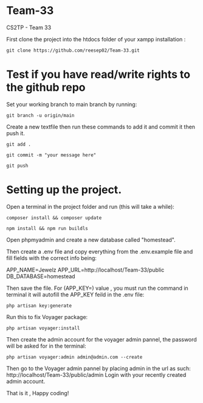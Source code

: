 # Team-33
CS2TP - Team 33


First clone the project into the htdocs folder of your xampp installation :
```
git clone https://github.com/reesep02/Team-33.git
```
# Test if you have read/write rights to the github repo

Set your working branch to main branch by running:
```
git branch -u origin/main
```

Create a new textfile then run these commands to add it and commit it then push it.
```
git add .
```
```
git commit -m "your message here"
```
```
git push
```
# Setting up the project.

Open a terminal in the project folder and run (this will take a while):
```
composer install && composer update
```
```
npm install && npm run buildls

```
Open phpmyadmin and create a new database called "homestead".

Then create a .env file and copy everything from the .env.example file and fill fields with the correct info being:

APP_NAME=Jewelz
APP_URL=http://localhost/Team-33/public
DB_DATABASE=homestead

Then save the file.
For (APP_KEY=) value , you must run the command in terminal it will autofill the APP_KEY feild in the .env file:
```
php artisan key:generate
```

Run this to fix Voyager package:
```
php artisan voyager:install
```

Then create the admin account for the voyager admin pannel, the password will be asked for in the terminal:
```
php artisan voyager:admin admin@admin.com --create
```

Then go to the Voyager admin pannel by placing admin in the url as such:
http://localhost/Team-33/public/admin
Login with your recently created admin account.

That is it , Happy coding!

